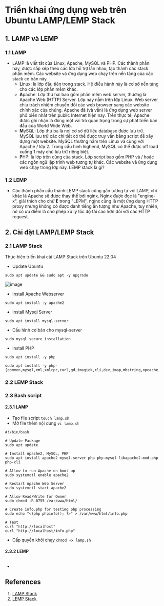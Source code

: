 # Triển khai ứng dụng web trên Ubuntu LAMP/LEMP Stack
## 1. LAMP và LEMP 
### 1.1 LAMP
- LAMP là viết tắt của Linux, Apache, MySQL và PHP. Các thành phần này, được sắp xếp theo các lớp hỗ trợ lẫn nhau, tạo thành các stack phần mềm. Các website và ứng dụng web chạy trên nền tảng của các stack cơ bản này.
    - **L**inux: là lớp đầu tiên trong stack. Hệ điều hành này là cơ sở nền tảng cho các lớp phần mềm khác.
    - **A**pache: Lớp thứ hai bao gồm phần mềm web server, thường là Apache Web (HTTP) Server. Lớp này nằm trên lớp Linux. Web server chịu trách nhiệm chuyển đổi các web browser sang các website chính xác của chúng. Apache đã (và vẫn) là ứng dụng web server phổ biến nhất trên public Internet hiện nay. Trên thực tế, Apache được ghi nhận là đóng một vai trò quan trọng trong sự phát triển ban đầu của World Wide Web.
    - **M**ySQL: Lớp thứ ba là nơi cơ sở dữ liệu database được lưu trữ. MySQL lưu trữ các chi tiết có thể được truy vấn bằng script để xây dựng một website. MySQL thường nằm trên Linux và cùng với Apache / lớp 2. Trong cấu hình highend, MySQL có thể được off load xuống 1 máy chủ lưu trữ riêng biệt.
    - **P**HP: là lớp trên cùng của stack. Lớp script bao gồm PHP và / hoặc các ngôn ngữ lập trình web tương tự khác. Các website và ứng dụng web chạy trong lớp này.
LEMP stack là gì?
### 1.2 LEMP 
- Các thành phần cấu thành LEMP stack cũng gần tương tự với LAMP, chỉ khác là Apache sẽ được thay thế bởi nginx. Nginx được đọc là "engine-x", giải thích cho chữ **E** trong "LEPM", nginx cũng là một ứng dụng HTTP proxy nhưng không có được danh tiếng ấn tượng như Apache, tuy nhiên, nó có ưu điểm là cho phép xử lý tốc độ tải cao hơn đối với các HTTP request.
## 2. Cài đặt LAMP/LEMP Stack 
### 2.1 LAMP Stack 
Thực hiện triển khai cài LAMP Stack trên Ubuntu 22.04 

- Update Ubuntu
```
sudo apt update && sudo apt -y upgrade
```

![image](https://i.imgur.com/4nTlRl4.png)
- Install Apache Webserver
```
sudo apt install -y apache2
```
-  Install Mysql Server
```
sudo apt install mysql-server
```
- Cấu hình cơ bản cho mysql-server
```
sudo mysql_secure_installation
```
-  Install PHP
```
sudo apt install -y php
```
```
sudo apt install -y php-{common,mysql,xml,xmlrpc,curl,gd,imagick,cli,dev,imap,mbstring,opcache,soap,zip,intl}
```



### 2.2 LEMP Stack 


### 2.3 Bash script 
#### 2.3.1 LAMP 
- Tạo file script `touch lamp.sh`
- Mở file thêm nội dung `vi lamp.sh`
```
#!/bin/bash

# Update Package 
sudo apt update

# Install Apache2, MySQL, PHP
sudo apt install apache2 mysql-server php php-mysql libapache2-mod-php php-cli

# Allow to run Apache on boot up
sudo systemctl enable apache2

# Restart Apache Web Server
sudo systemctl start apache2

# Allow Read/Write for Owner
sudo chmod -R 0755 /var/www/html/

# Create info.php for testing php processing
sudo echo "<?php phpinfo(); ?>" > /var/www/html/info.php

# Test
curl "http://localhost"
curl "http://localhost/info.php"
```
- Cấp quyền khởi chạy `chmod +x lamp.sh`
#### 2.3.2 LEMP 
```

```

- 
## References
1. [LAMP Stack](https://aws.amazon.com/vi/what-is/lamp-stack/)
2. [LEMP Stack](https://www.geeksforgeeks.org/what-is-lemp-stack/)
